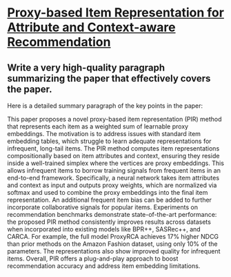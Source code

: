 # [Proxy-based Item Representation for Attribute and Context-aware   Recommendation](https://arxiv.org/abs/2312.06145)

## Write a very high-quality paragraph summarizing the paper that effectively covers the paper.

 Here is a detailed summary paragraph of the key points in the paper:

This paper proposes a novel proxy-based item representation (PIR) method that represents each item as a weighted sum of learnable proxy embeddings. The motivation is to address issues with standard item embedding tables, which struggle to learn adequate representations for infrequent, long-tail items. The PIR method computes item representations compositionally based on item attributes and context, ensuring they reside inside a well-trained simplex where the vertices are proxy embeddings. This allows infrequent items to borrow training signals from frequent items in an end-to-end framework. Specifically, a neural network takes item attributes and context as input and outputs proxy weights, which are normalized via softmax and used to combine the proxy embeddings into the final item representation. An additional frequent item bias can be added to further incorporate collaborative signals for popular items. Experiments on recommendation benchmarks demonstrate state-of-the-art performance: the proposed PIR method consistently improves results across datasets when incorporated into existing models like BPR++, SASRec++, and CARCA. For example, the full model ProxyRCA achieves 17\% higher NDCG than prior methods on the Amazon Fashion dataset, using only 10\% of the parameters. The representations also show improved quality for infrequent items. Overall, PIR offers a plug-and-play approach to boost recommendation accuracy and address item embedding limitations.
